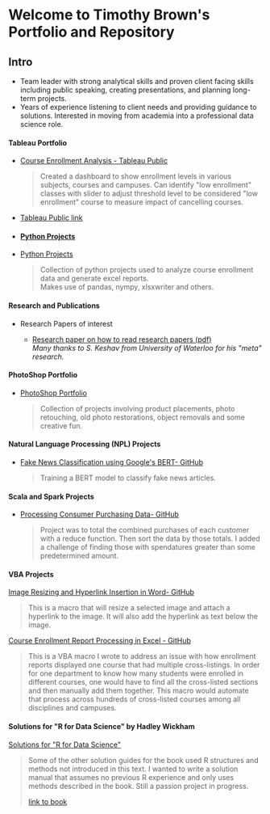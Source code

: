 # Welcome to Timothy Brown's Portfolio and Repository

## Intro<br>
* Team leader with strong analytical skills and proven client facing skills including public speaking, creating presentations, and planning long-term projects.
* Years of experience listening to client needs and providing guidance to solutions. Interested in moving from academia into a professional data science role.

#### Tableau Portfolio <br>


* [Course Enrollment Analysis - Tableau Public](https://public.tableau.com/profile/timothy.brown2096#!/vizhome/AlpharettaProject/Story1) <br>

  > Created a dashboard to show enrollment levels in various subjects, courses and campuses.  Can identify "low enrollment" classes with slider to adjust threshold level to be considered "low enrollment" course to measure impact of cancelling courses.

* [Tableau Public link](https://public.tableau.com/profile/timothy.brown2096#!/) <br>

* ####  [Python Projects](https://brownt47.github.io/Python_Projects/) <br>

* [Python Projects](https://brownt47.github.io/Python_Projects/)<br>
  
  > Collection of python projects used to analyze course enrollment data and generate excel reports.  
  > Makes use of pandas, nympy, xlsxwriter and others.

#### Research and Publications <br>
- Research Papers of interest

  * [Research paper on how to read research papers (pdf)](https://web.stanford.edu/class/ee384m/Handouts/HowtoReadPaper.pdf) <br>
    *Many thanks to S. Keshav from University of Waterloo for his "meta" research.*

#### PhotoShop Portfolio <br>
* [PhotoShop Portfolio](https://brownt47.github.io/Photoshop/) <br>

  > Collection of projects involving product placements, photo retouching, old photo restorations, object removals and some creative fun.

#### Natural Language Processing (NPL) Projects <br>
* [Fake News Classification using Google's BERT- GitHub](https://github.com/brownt47/NLP_Projects/blob/main/BERT%20NLP%20Classification.md)
  
  > Training a BERT model to classify fake news articles.  

#### Scala and Spark Projects <br>
* [Processing Consumer Purchasing Data- GitHub](https://github.com/brownt47/Scala/blob/main/CustomerPurchasing.md)
  
  > Project was to total the combined purchases of each customer with a reduce function. Then sort the data by those totals. I added a challenge of finding those with spendatures greater than some predetermined amount.

#### VBA Projects <br>
[Image Resizing and Hyperlink Insertion  in Word- GitHub](https://github.com/brownt47/VBA-Projects/blob/main/ResizeImage.md)
  
  > This is a macro that will resize a selected image and attach a hyperlink to the image. It will also add the hyperlink as text below the image.

[Course Enrollment Report Processing in Excel - GitHub](https://github.com/brownt47/VBA-Projects/blob/main/CrossListedCourses.md) <br>
  
  > This is a VBA macro I wrote to address an issue with how enrollment reports displayed one course that had multiple cross-listings.  In order for one department to know how many students were enrolled in different courses, one would have to find all the cross-listed sections and then manually add them together.  This macro would automate that process across hundreds of cross-listed courses among all disciplines and campuses.

#### Solutions for "R for Data Science" by Hadley Wickham<br>
[Solutions for "R for Data Science"](https://brownt47.github.io/R-For-Data-Science-Solutions) <br>
    
  > Some of the other solution guides for the book used R structures and methods not introduced in this text.  I wanted to write a solution manual that assumes no previous R experience and only uses methods described in the book.  Still a passion project in progress.
  > 
  > [link to book](https://r4ds.had.co.nz/) <br>

